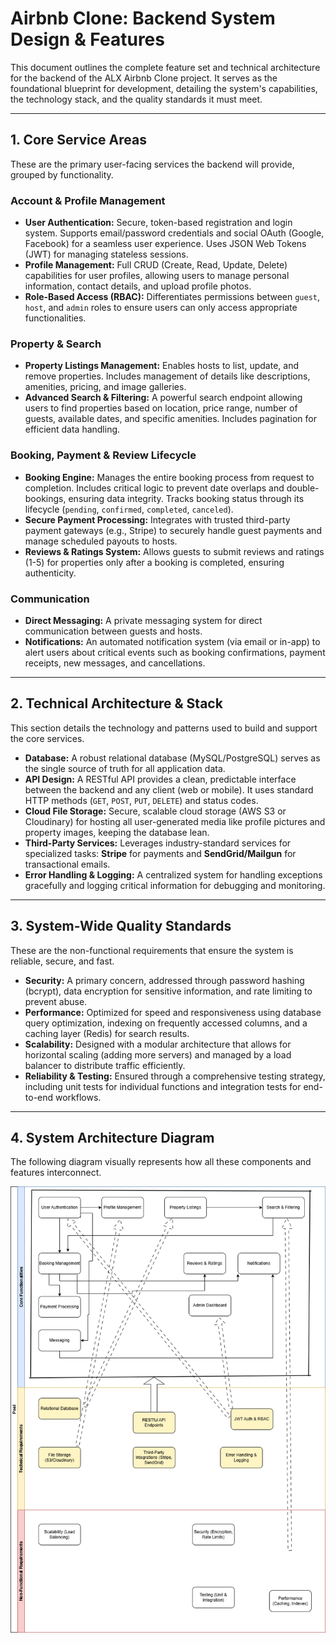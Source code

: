 # Airbnb Clone: Backend System Design & Features

This document outlines the complete feature set and technical architecture for the backend of the ALX Airbnb Clone project. It serves as the foundational blueprint for development, detailing the system's capabilities, the technology stack, and the quality standards it must meet.

---

## 1. Core Service Areas

These are the primary user-facing services the backend will provide, grouped by functionality.

### Account & Profile Management
* **User Authentication:** Secure, token-based registration and login system. Supports email/password credentials and social OAuth (Google, Facebook) for a seamless user experience. Uses JSON Web Tokens (JWT) for managing stateless sessions.
* **Profile Management:** Full CRUD (Create, Read, Update, Delete) capabilities for user profiles, allowing users to manage personal information, contact details, and upload profile photos.
* **Role-Based Access (RBAC):** Differentiates permissions between `guest`, `host`, and `admin` roles to ensure users can only access appropriate functionalities.

### Property & Search
* **Property Listings Management:** Enables hosts to list, update, and remove properties. Includes management of details like descriptions, amenities, pricing, and image galleries.
* **Advanced Search & Filtering:** A powerful search endpoint allowing users to find properties based on location, price range, number of guests, available dates, and specific amenities. Includes pagination for efficient data handling.

### Booking, Payment & Review Lifecycle
* **Booking Engine:** Manages the entire booking process from request to completion. Includes critical logic to prevent date overlaps and double-bookings, ensuring data integrity. Tracks booking status through its lifecycle (`pending`, `confirmed`, `completed`, `canceled`).
* **Secure Payment Processing:** Integrates with trusted third-party payment gateways (e.g., Stripe) to securely handle guest payments and manage scheduled payouts to hosts.
* **Reviews & Ratings System:** Allows guests to submit reviews and ratings (1-5) for properties only after a booking is completed, ensuring authenticity.

### Communication
* **Direct Messaging:** A private messaging system for direct communication between guests and hosts.
* **Notifications:** An automated notification system (via email or in-app) to alert users about critical events such as booking confirmations, payment receipts, new messages, and cancellations.

---

## 2. Technical Architecture & Stack

This section details the technology and patterns used to build and support the core services.

* **Database:** A robust relational database (MySQL/PostgreSQL) serves as the single source of truth for all application data.
* **API Design:** A RESTful API provides a clean, predictable interface between the backend and any client (web or mobile). It uses standard HTTP methods (`GET`, `POST`, `PUT`, `DELETE`) and status codes.
* **Cloud File Storage:** Secure, scalable cloud storage (AWS S3 or Cloudinary) for hosting all user-generated media like profile pictures and property images, keeping the database lean.
* **Third-Party Services:** Leverages industry-standard services for specialized tasks: **Stripe** for payments and **SendGrid/Mailgun** for transactional emails.
* **Error Handling & Logging:** A centralized system for handling exceptions gracefully and logging critical information for debugging and monitoring.

---

## 3. System-Wide Quality Standards

These are the non-functional requirements that ensure the system is reliable, secure, and fast.

* **Security:** A primary concern, addressed through password hashing (bcrypt), data encryption for sensitive information, and rate limiting to prevent abuse.
* **Performance:** Optimized for speed and responsiveness using database query optimization, indexing on frequently accessed columns, and a caching layer (Redis) for search results.
* **Scalability:** Designed with a modular architecture that allows for horizontal scaling (adding more servers) and managed by a load balancer to distribute traffic efficiently.
* **Reliability & Testing:** Ensured through a comprehensive testing strategy, including unit tests for individual functions and integration tests for end-to-end workflows.

---

## 4. System Architecture Diagram

The following diagram visually represents how all these components and features interconnect.

![Backend Features and Functionalities Diagram](./backend_features.png)